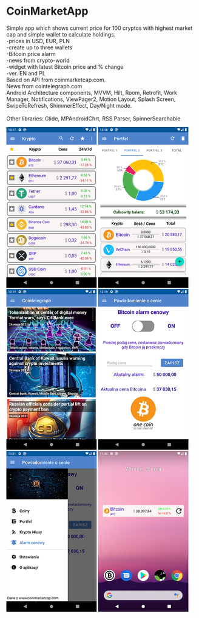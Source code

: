 # CoinMarketApp

Simple app which shows current  price for 100 cryptos with highest market cap and simple wallet to calculate holdings.<br>
-prices in USD, EUR, PLN<br>
-create up to three wallets<br>
-Bitcoin price alarm<br>
-news from crypto-world<br>
-widget with latest Bitcoin price and % change<br>
-ver. EN and PL
<br>
Based on API from coinmarketcap.com.<br>
News from cointelegraph.com
<br>
Android Architecture components, MVVM, Hilt, Room, Retrofit, Work Manager, Notifications, ViewPager2, Motion Layout, Splash Screen, SwipeToRefresh, ShimmerEffect, Day/Night mode.<br>
<br>
Other libraries:
Glide, MPAndroidChrt, RSS Parser, SpinnerSearchable
<br>

![Screenshoto](https://github.com/pawel-hn/CoinMarketApp/blob/master/screen_list.png) ![Screenshoto](https://github.com/pawel-hn/CoinMarketApp/blob/master/screen_wallet.png) ![Screenshoto](https://github.com/pawel-hn/CoinMarketApp/blob/master/screen_news.png) ![Screenshoto](https://github.com/pawel-hn/CoinMarketApp/blob/master/screen_alarm.png) ![Screenshoto](https://github.com/pawel-hn/CoinMarketApp/blob/master/screen_drawer.png) ![Screenshoto](https://github.com/pawel-hn/CoinMarketApp/blob/master/screen_widget.png)
